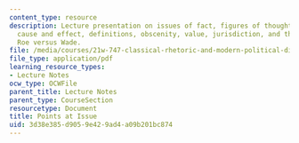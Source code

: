 ```yaml
---
content_type: resource
description: Lecture presentation on issues of fact, figures of thought, issues of
  cause and effect, definitions, obscenity, value, jurisdiction, and the example of
  Roe versus Wade.
file: /media/courses/21w-747-classical-rhetoric-and-modern-political-discourse-fall-2009/3d38e385d9059e429ad4a09b201bc874_MIT21W_747_01F09_lec07.pdf
file_type: application/pdf
learning_resource_types:
- Lecture Notes
ocw_type: OCWFile
parent_title: Lecture Notes
parent_type: CourseSection
resourcetype: Document
title: Points at Issue
uid: 3d38e385-d905-9e42-9ad4-a09b201bc874
---
```


